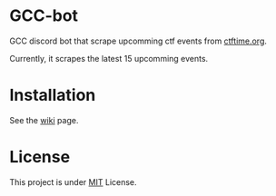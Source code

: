 # GCC-bot

GCC discord bot that scrape upcomming ctf events from [ctftime.org](https://ctftime.org/event/list/upcoming).

Currently, it scrapes the latest 15 upcomming events.

# Installation

See the [wiki](https://github.com/JeanS-github/GCC-bot/wiki) page.

# License

This project is under [MIT](LICENSE) License.
